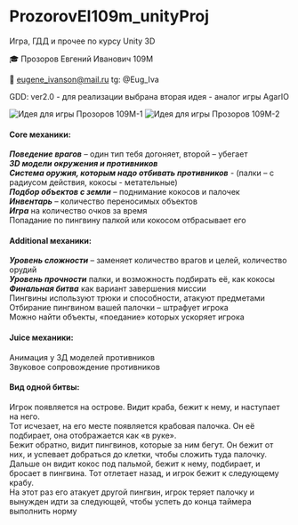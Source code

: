 # ProzorovEI109m_unityProj


Игра, ГДД и прочее по курсу Unity 3D

🎓  Прозоров Евгений Иванович 109М

📧 eugene_ivanson@mail.ru
tg: @Eug_Iva


GDD:
ver2.0 - для реализации выбрана вторая идея - аналог игры AgarIO 

![Идея для игры Прозоров 109М-1](https://github.com/EugIva/109mUnity/assets/145147798/f2e1bbb3-2ce9-41fa-9a2b-4f335747009d)
![Идея для игры Прозоров 109М-2](https://github.com/EugIva/109mUnity/assets/145147798/f70fbd84-88f8-468a-851d-d8306d2b14d2)

#### Core механики: #
___Поведение врагов___ – один тип тебя догоняет, второй – убегает   
___3D модели окружения и противников___     
___Система оружия, которым надо отбивать противников___ - (палки – с радиусом действия, кокосы - метательные)     
___Подбор объектов с земли___ – поднимание кокосов и палочек      
___Инвентарь___ – количество переносимых объектов     
___Игра___ на количество очков за время          
Попадание по пингвину палкой или кокосом отбрасывает его            


#### Additional механики: # 
___Уровень сложности___ – заменяет количество врагов и целей, количество орудий            
___Уровень прочности___ палки, и возможность подбирать её, как кокосы         
___Финальная битва___ как вариант завершения миссии         
Пингвины используют трюки и способности, атакуют предметами         
Отбирание пингвином вашей палочки – штрафует игрока      
Можно найти объекты, «поедание» которых ускоряет игрока     

#### Juice механики: #
Анимация у 3Д моделей противников   
Звуковое сопровождение противников    

#### Вид одной битвы: #
Игрок появляется на острове. Видит краба, бежит к нему, и наступает на него.           
Тот исчезает, на его месте появляется крабовая палочка. Он её подбирает, она отображается как «в руке».        
Бежит обратно, видит пингвинов, которые за ним бегут. Он бежит от них, и успевает добраться до клетки, чтобы сложить туда палочку. 
Дальше он видит кокос под пальмой, бежит к нему, подбирает, и бросает в пингвина. Тот отлетает назад, и игрок бежит к следующему крабу.      
На этот раз его атакует другой пингвин, игрок теряет палочку и вынужден идти за следующей, чтобы успеть до конца таймера выполнить норму       
